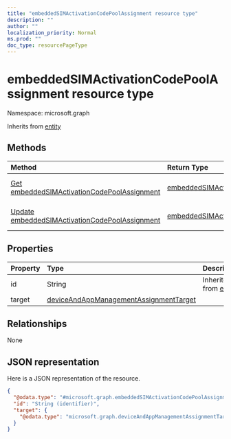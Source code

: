 ```yaml
---
title: "embeddedSIMActivationCodePoolAssignment resource type"
description: ""
author: ""
localization_priority: Normal
ms.prod: ""
doc_type: resourcePageType
---
```


# embeddedSIMActivationCodePoolAssignment resource type


Namespace: microsoft.graph




Inherits from [entity](../resources/entity.md)

## Methods
|Method|Return Type|Description|
|:---|:---|:---|
|[Get embeddedSIMActivationCodePoolAssignment](../api/embeddedsimactivationcodepoolassignment-get.md)|[embeddedSIMActivationCodePoolAssignment](../resources/embeddedsimactivationcodepoolassignment.md)|Read properties and relationships of the [embeddedSIMActivationCodePoolAssignment](../resources/embeddedsimactivationcodepoolassignment.md) object.|
|[Update embeddedSIMActivationCodePoolAssignment](../api/embeddedsimactivationcodepoolassignment-update.md)|[embeddedSIMActivationCodePoolAssignment](../resources/embeddedsimactivationcodepoolassignment.md)|Update the properties of a [embeddedSIMActivationCodePoolAssignment](../resources/embeddedsimactivationcodepoolassignment.md) object.|

## Properties
|Property|Type|Description|
|:---|:---|:---|
|id|String| Inherited from [entity](../resources/entity.md)|
|target|[deviceAndAppManagementAssignmentTarget](../resources/deviceandappmanagementassignmenttarget.md)||

## Relationships
None

## JSON representation
Here is a JSON representation of the resource.
<!-- {
  "blockType": "resource",
  "keyProperty": "id",
  "@odata.type": "microsoft.graph.embeddedSIMActivationCodePoolAssignment",
  "baseType": "microsoft.graph.entity",
  "openType": false
}
-->
``` json
{
  "@odata.type": "#microsoft.graph.embeddedSIMActivationCodePoolAssignment",
  "id": "String (identifier)",
  "target": {
    "@odata.type": "microsoft.graph.deviceAndAppManagementAssignmentTarget"
  }
}
```

